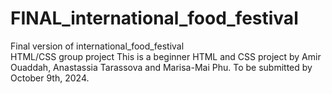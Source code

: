 # FINAL_international_food_festival
Final version of international_food_festival
\
HTML/CSS group project
This is a beginner HTML and CSS project by Amir Ouaddah, Anastassia Tarassova and Marisa-Mai Phu. 
To be submitted by October 9th, 2024. 
